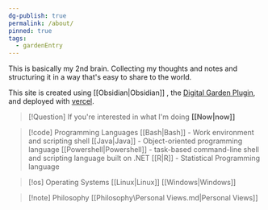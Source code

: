 ```yaml
---
dg-publish: true
permalink: /about/
pinned: true
tags:
  - gardenEntry
---
```



This is basically my 2nd brain. Collecting my thoughts and notes and structuring it in a way that's easy to share to the world. 

This site is created using [[Obsidian\|Obsidian]] , the [Digital Garden Plugin](https://dg-docs.ole.dev/), and deployed with [vercel](https://vercel.com/). 

>[!Question] If you're interested in what I'm doing **[[Now\|now]]**

>[!code] Programming Languages
>[[Bash\|Bash]] - Work environment and scripting shell
>[[Java|Java]] - Object-oriented programming language
>[[Powershell\|Powershell]] -  task-based command-line shell and scripting language built on .NET
>[[R\|R]] - Statistical Programming language
>

>[!os] Operating Systems
> [[Linux\|Linux]]
> [[Windows\|Windows]]

>[!note] Philosophy
> [[Philosophy\Personal Views.md|Personal Views]]